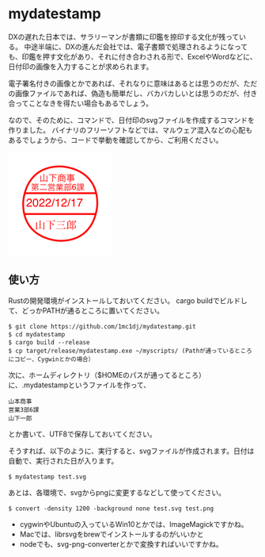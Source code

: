 # mydatestamp

DXの遅れた日本では、サラリーマンが書類に印鑑を捺印する文化が残っている。
中途半端に、DXの進んだ会社では、電子書類で処理されるようになっても、印鑑を押す文化があり、それに付き合わされる形で、ExcelやWordなどに、日付印の画像を入力することが求められます。

電子署名付きの画像とかであれば、それなりに意味はあるとは思うのだが、ただの画像ファイルであれば、偽造も簡単だし、バカバカしいとは思うのだが、付き合ってことなきを得たい場合もあるでしょう。

なので、そのために、コマンドで、日付印のsvgファイルを作成するコマンドを作りました。
バイナリのフリーソフトなどでは、マルウェア混入などの心配もあるでしょうから、コードで挙動を確認してから、ご利用ください。

![出力サンプル](./sample.png) 

## 使い方

Rustの開発環境がインストールしておいてください。
cargo buildでビルドして、どっかPATHが通るところに置いてください。

```
$ git clone https://github.com/1mc1dj/mydatestamp.git
$ cd mydatestamp
$ cargo build --release
$ cp target/release/mydatestamp.exe ~/myscripts/ (Pathが通っているところにコピー、Cygwinとかの場合）
```

次に、ホームディレクトリ（$HOMEのパスが通ってるところ）に、.mydatestampというファイルを作って、

```
山本商事
営業3部6課
山下一郎
```
とか書いて、UTF8で保存しておいてください。

そうすれば、以下のように、実行すると、svgファイルが作成されます。日付は自動で、実行された日が入ります。

```
$ mydatestamp test.svg
``` 

あとは、各環境で、svgからpngに変更するなどして使ってください。

```
$ convert -density 1200 -background none test.svg test.png
```

* cygwinやUbuntuの入っているWin10とかでは、ImageMagickですかね。
* Macでは、librsvgをbrewでインストールするのがいいかと
* nodeでも、svg-png-converterとかで変換すればいいですかね。
